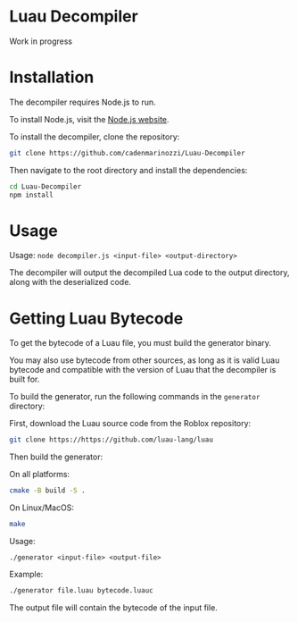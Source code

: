 # Luau Decompiler

Work in progress

# Installation

The decompiler requires Node.js to run.

To install Node.js, visit the [Node.js website](https://nodejs.org/).

To install the decompiler, clone the repository:

```bash
git clone https://github.com/cadenmarinozzi/Luau-Decompiler
```

Then navigate to the root directory and install the dependencies:

```bash
cd Luau-Decompiler
npm install
```

# Usage

Usage: `node decompiler.js <input-file> <output-directory>`

The decompiler will output the decompiled Lua code to the output directory, along with the deserialized code.

# Getting Luau Bytecode

To get the bytecode of a Luau file, you must build the generator binary.

You may also use bytecode from other sources, as long as it is valid Luau bytecode and compatible with the version of Luau that the decompiler is built for.

To build the generator, run the following commands in the `generator` directory:

First, download the Luau source code from the Roblox repository:

```bash
git clone https://https://github.com/luau-lang/luau
```

Then build the generator:

On all platforms:

```bash
cmake -B build -S .
```

On Linux/MacOS:

```bash
make
```

Usage:

`./generator <input-file> <output-file>`

Example:

```bash
./generator file.luau bytecode.luauc
```

The output file will contain the bytecode of the input file.
